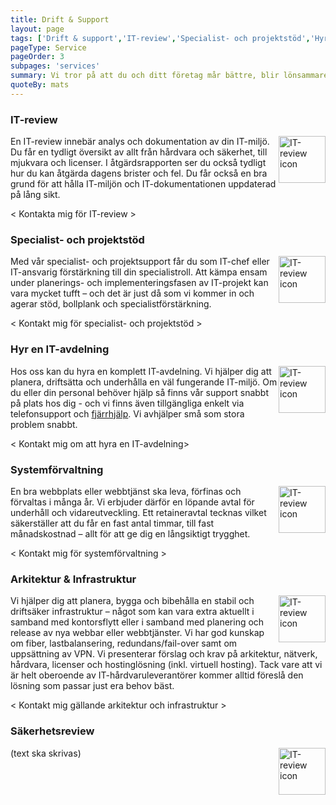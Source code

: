 ```yaml
---
title: Drift & Support
layout: page
tags: ['Drift & support','IT-review','Specialist- och projektstöd','Hyr en IT-avdelning','Systemförvaltning','Arkitektur & Infrastruktur','Säkerhetsreview']
pageType: Service
pageOrder: 3
subpages: 'services'
summary: Vi tror på att du och ditt företag mår bättre, blir lönsammare och växer snabbare med stöd av modern, välmående och säker IT-miljö. i hjälper dig som är IT-chef eller IT-ansvarig att planera proaktivt, utreda, underhålla och övervaka din IT-miljö. Med allt från en bred IT-review till IT-arkitekturexpertis eller en komplett inhyrd IT-supportavdelning kan vi ge dig det stöd du behöver.
quoteBy: mats
---
```


### IT-review
<img src="/ico/itreview.png" class="right" alt="IT-review icon" style = float:right width="75"> En IT-review innebär analys och dokumentation av din IT-miljö. Du får en tydligt översikt av allt från hårdvara och säkerhet, till mjukvara och licenser. I åtgärdsrapporten ser du också tydligt hur du kan åtgärda dagens brister och fel. Du får också en bra grund för att hålla IT-miljön och IT-dokumentationen uppdaterad på lång sikt.

< Kontakta mig för IT-review >

### Specialist- och projektstöd
<img src="/ico/specialiststod.png" class="right" alt="IT-review icon" style = float:right width="75">Med vår specialist- och projektsupport får du som IT-chef eller IT-ansvarig förstärkning till din specialistroll. Att kämpa ensam under planerings- och implementeringsfasen av IT-projekt kan vara mycket tufft – och det är just då som vi kommer in och agerar stöd, bollplank och specialistförstärkning.

< Kontakt mig för specialist- och projektstöd >

### Hyr en IT-avdelning
<img src="/ico/hyrenitavdelning.png" class="right" alt="IT-review icon" style = float:right width="75">Hos oss kan du hyra en komplett IT-avdelning. Vi hjälper dig att planera, driftsätta och underhålla en väl fungerande IT-miljö. Om du eller din personal behöver hjälp så finns vår support snabbt på plats hos dig - och vi finns även tillgängliga enkelt via telefonsupport och [fjärrhjälp](/sections/help). Vi avhjälper små som stora problem snabbt.

< Kontakt mig om att hyra en IT-avdelning>

### Systemförvaltning
<img src="/ico/systemforvaltning.png" class="right" alt="IT-review icon" style = float:right width="75">En bra webbplats eller webbtjänst ska leva, förfinas och förvaltas i många år. Vi erbjuder därför en löpande avtal för underhåll och vidareutveckling. Ett retaineravtal tecknas vilket säkerställer att du får en fast antal timmar, till fast månadskostnad – allt för att ge dig en långsiktigt trygghet.

< Kontakt mig för systemförvaltning >

### Arkitektur & Infrastruktur
<img src="/ico/arkitekturochinfrastruktur.png" class="right" alt="IT-review icon" style = float:right width="75">Vi hjälper dig att planera, bygga och bibehålla en stabil och driftsäker infrastruktur – något som kan vara extra aktuellt i samband med kontorsflytt eller i samband med planering och release av nya webbar eller webbtjänster. Vi har god kunskap om fiber, lastbalansering, redundans/fail-over samt om uppsättning av VPN. Vi presenterar förslag och krav på arkitektur, nätverk, hårdvara, licenser och hostinglösning (inkl. virtuell hosting). Tack vare att vi är helt oberoende av IT-hårdvaruleverantörer kommer alltid föreslå den lösning som passar just era behov bäst.

< Kontakt mig gällande arkitektur och infrastruktur >

### Säkerhetsreview
<img src="/ico/sakerhetsreview.png" class="right" alt="IT-review icon" style = float:right width="75">(text ska skrivas)
